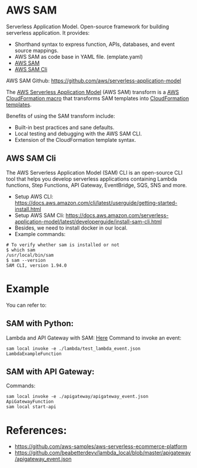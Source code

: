 # AWS SAM 
Serverless Application Model. Open-source framework for building serverless application. It provides:
- Shorthand syntax to express function, APIs, databases, and event source mappings.
- AWS SAM as code base in YAML file. (emplate.yaml)
- [AWS SAM](https://github.com/aws/serverless-application-model) 
- [AWS SAM Cli](https://github.com/aws/aws-sam-cli)

AWS SAM Github: https://github.com/aws/serverless-application-model

The [AWS Serverless Application Model](https://aws.amazon.com/serverless/sam/) (AWS SAM) transform is a [AWS CloudFormation macro](https://docs.aws.amazon.com/AWSCloudFormation/latest/UserGuide/template-macros.html) that transforms SAM templates into [CloudFormation templates](https://docs.aws.amazon.com/AWSCloudFormation/latest/UserGuide/template-anatomy.html).

Benefits of using the SAM transform include:

- Built-in best practices and sane defaults.
- Local testing and debugging with the AWS SAM CLI.
- Extension of the CloudFormation template syntax.

## AWS SAM Cli
The AWS Serverless Application Model (SAM) CLI is an open-source CLI tool that helps you develop serverless applications containing Lambda functions, Step Functions, API Gateway, EventBridge, SQS, SNS and more.

- Setup AWS CLI: https://docs.aws.amazon.com/cli/latest/userguide/getting-started-install.html
- Setup AWS SAM Cli: https://docs.aws.amazon.com/serverless-application-model/latest/developerguide/install-sam-cli.html
- Besides, we need to install docker in our local.
- Example commands:
```
# To verify whether sam is installed or not
$ which sam
/usr/local/bin/sam
$ sam --version
SAM CLI, version 1.94.0
```
# Example
You can refer to:
## SAM with Python:
Lambda and API Gateway with SAM: [Here](./../lambda-everything/lambda-test-local-nodejs/)
Command to invoke an event:
```
sam local invoke -e ./lambda/test_lambda_event.json LambdaExampleFunction
```
## SAM with API Gateway:
Commands:
```
sam local invoke -e ./apigateway/apigateway_event.json ApiGatewayFunction
sam local start-api
```

# References:
- https://github.com/aws-samples/aws-serverless-ecommerce-platform
- https://github.com/beabetterdevv/lambda_local/blob/master/apigateway/apigateway_event.json